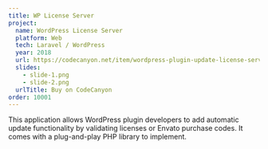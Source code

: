 ```yaml
---
title: WP License Server
project:
  name: WordPress License Server
  platform: Web
  tech: Laravel / WordPress
  year: 2018
  url: https://codecanyon.net/item/wordpress-plugin-update-license-server-automatic-updates-for-your-own-plugins/21464774
  slides:
    - slide-1.png
    - slide-2.png
  urlTitle: Buy on CodeCanyon
order: 10001
---
```


This application allows WordPress plugin developers to add automatic update functionality by validating licenses or Envato purchase codes. It comes with a plug-and-play PHP library to implement.